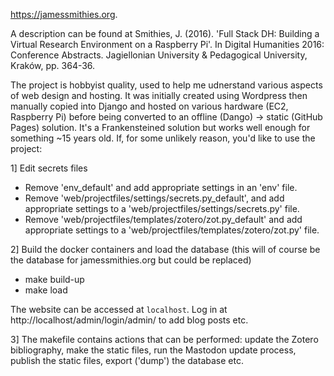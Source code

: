 https://jamessmithies.org. 

A description can be found at Smithies, J. (2016). 'Full Stack DH: Building a Virtual Research Environment on a Raspberry Pi'. In Digital Humanities 2016: Conference Abstracts. Jagiellonian University & Pedagogical University, Kraków, pp. 364-36.

The project is hobbyist quality, used to help me udnerstand various aspects of web design and hosting. It was initially created using Wordpress then manually copied into Django and hosted on various  hardware (EC2, Raspberry Pi) before being converted to an offline (Dango) -> static (GitHub Pages) solution. It's a Frankensteined solution but works well enough for something ~15 years old. If, for some unlikely reason, you'd like to use the project:

1] Edit secrets files
* Remove 'env_default' and add appropriate settings in an 'env' file.
* Remove 'web/projectfiles/settings/secrets.py_default', and add appropriate settings to a 'web/projectfiles/settings/secrets.py' file.
* Remove 'web/projectfiles/templates/zotero/zot.py_default' and add appropriate settings to a 'web/projectfiles/templates/zotero/zot.py' file.

2] Build the docker containers and load the database (this will of course be the database for jamessmithies.org but could be replaced)
* make build-up
* make load

The website can be accessed at ```localhost```. Log in at http://localhost/admin/login/admin/ to add blog posts etc.

3] The makefile contains actions that can be performed: update the Zotero bibliography, make the static files, run the Mastodon update process, publish the static files, export ('dump') the database etc.